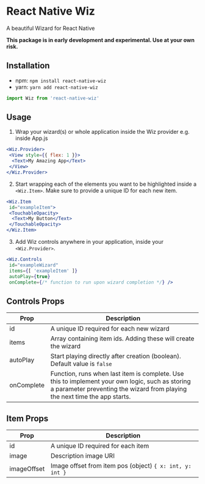 # React Native Wiz
A beautiful Wizard for React Native

__This package is in early development and experimental. Use at your own risk.__
 
Installation
--- 
* npm: `npm install react-native-wiz`
* yarn: `yarn add react-native-wiz`

```jsx
import Wiz from 'react-native-wiz'
```
 
Usage
---

1. Wrap your wizard(s) or whole application inside the Wiz provider e.g. inside App.js
```jsx
<Wiz.Provider>
 <View style={{ flex: 1 }}>
  <Text>My Amazing App</Text>
 </View>
</Wiz.Provider>
```

2. Start wrapping each of the elements you want to be highlighted inside a `<Wiz.Item>`. Make sure to provide a unique ID for each new item.
```jsx
<Wiz.Item
 id="exampleItem">
 <TouchableOpacity>
  <Text>My Button</Text>
 </TouchableOpacity>
</Wiz.Item>
```

3. Add Wiz controls anywhere in your application, inside your `<Wiz.Provider>`.
```jsx
<Wiz.Controls
 id="exampleWizard"
 items={[ 'exampleItem' ]}
 autoPlay={true}
 onComplete={/* function to run upon wizard completion */} />
```

Controls Props
---

| Prop          | Description |
| ------------- | ------------- |
| id            | A unique ID required for each new wizard |
| items         | Array containing item ids. Adding these will create the wizard |
| autoPlay      | Start playing directly after creation (boolean). Default value is `false` |
| onComplete    | Function, runs when last item is complete. Use this to implement your own logic, such as storing a parameter preventing the wizard from playing the next time the app starts. |

Item Props
---

| Prop          | Description   |
| ------------- | ------------- |
| id            | A unique ID required for each item |
| image         | Description image URI |
| imageOffset   | Image offset from item pos (object) `{ x: int, y: int }` |
